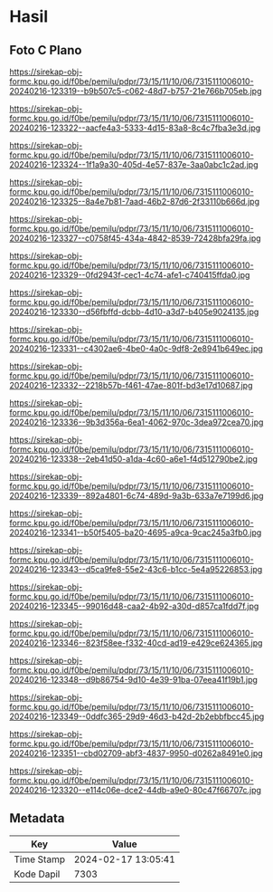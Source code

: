 # Hasil

## Foto C Plano

https://sirekap-obj-formc.kpu.go.id/f0be/pemilu/pdpr/73/15/11/10/06/7315111006010-20240216-123319--b9b507c5-c062-48d7-b757-21e766b705eb.jpg

https://sirekap-obj-formc.kpu.go.id/f0be/pemilu/pdpr/73/15/11/10/06/7315111006010-20240216-123322--aacfe4a3-5333-4d15-83a8-8c4c7fba3e3d.jpg

https://sirekap-obj-formc.kpu.go.id/f0be/pemilu/pdpr/73/15/11/10/06/7315111006010-20240216-123324--1f1a9a30-405d-4e57-837e-3aa0abc1c2ad.jpg

https://sirekap-obj-formc.kpu.go.id/f0be/pemilu/pdpr/73/15/11/10/06/7315111006010-20240216-123325--8a4e7b81-7aad-46b2-87d6-2f33110b666d.jpg

https://sirekap-obj-formc.kpu.go.id/f0be/pemilu/pdpr/73/15/11/10/06/7315111006010-20240216-123327--c0758f45-434a-4842-8539-72428bfa29fa.jpg

https://sirekap-obj-formc.kpu.go.id/f0be/pemilu/pdpr/73/15/11/10/06/7315111006010-20240216-123329--0fd2943f-cec1-4c74-afe1-c740415ffda0.jpg

https://sirekap-obj-formc.kpu.go.id/f0be/pemilu/pdpr/73/15/11/10/06/7315111006010-20240216-123330--d56fbffd-dcbb-4d10-a3d7-b405e9024135.jpg

https://sirekap-obj-formc.kpu.go.id/f0be/pemilu/pdpr/73/15/11/10/06/7315111006010-20240216-123331--c4302ae6-4be0-4a0c-9df8-2e8941b649ec.jpg

https://sirekap-obj-formc.kpu.go.id/f0be/pemilu/pdpr/73/15/11/10/06/7315111006010-20240216-123332--2218b57b-f461-47ae-801f-bd3e17d10687.jpg

https://sirekap-obj-formc.kpu.go.id/f0be/pemilu/pdpr/73/15/11/10/06/7315111006010-20240216-123336--9b3d356a-6ea1-4062-970c-3dea972cea70.jpg

https://sirekap-obj-formc.kpu.go.id/f0be/pemilu/pdpr/73/15/11/10/06/7315111006010-20240216-123338--2eb41d50-a1da-4c60-a6e1-f4d512790be2.jpg

https://sirekap-obj-formc.kpu.go.id/f0be/pemilu/pdpr/73/15/11/10/06/7315111006010-20240216-123339--892a4801-6c74-489d-9a3b-633a7e7199d6.jpg

https://sirekap-obj-formc.kpu.go.id/f0be/pemilu/pdpr/73/15/11/10/06/7315111006010-20240216-123341--b50f5405-ba20-4695-a9ca-9cac245a3fb0.jpg

https://sirekap-obj-formc.kpu.go.id/f0be/pemilu/pdpr/73/15/11/10/06/7315111006010-20240216-123343--d5ca9fe8-55e2-43c6-b1cc-5e4a95226853.jpg

https://sirekap-obj-formc.kpu.go.id/f0be/pemilu/pdpr/73/15/11/10/06/7315111006010-20240216-123345--99016d48-caa2-4b92-a30d-d857ca1fdd7f.jpg

https://sirekap-obj-formc.kpu.go.id/f0be/pemilu/pdpr/73/15/11/10/06/7315111006010-20240216-123346--823f58ee-f332-40cd-ad19-e429ce624365.jpg

https://sirekap-obj-formc.kpu.go.id/f0be/pemilu/pdpr/73/15/11/10/06/7315111006010-20240216-123348--d9b86754-9d10-4e39-91ba-07eea41f19b1.jpg

https://sirekap-obj-formc.kpu.go.id/f0be/pemilu/pdpr/73/15/11/10/06/7315111006010-20240216-123349--0ddfc365-29d9-46d3-b42d-2b2ebbfbcc45.jpg

https://sirekap-obj-formc.kpu.go.id/f0be/pemilu/pdpr/73/15/11/10/06/7315111006010-20240216-123351--cbd02709-abf3-4837-9950-d0262a8491e0.jpg

https://sirekap-obj-formc.kpu.go.id/f0be/pemilu/pdpr/73/15/11/10/06/7315111006010-20240216-123320--e114c06e-dce2-44db-a9e0-80c47f66707c.jpg


## Metadata

| Key        | Value               |
| ---------- | ------------------- |
| Time Stamp | 2024-02-17 13:05:41 |
| Kode Dapil | 7303                |



